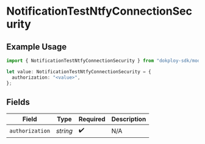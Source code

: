 # NotificationTestNtfyConnectionSecurity

## Example Usage

```typescript
import { NotificationTestNtfyConnectionSecurity } from "dokploy-sdk/models/operations";

let value: NotificationTestNtfyConnectionSecurity = {
  authorization: "<value>",
};
```

## Fields

| Field              | Type               | Required           | Description        |
| ------------------ | ------------------ | ------------------ | ------------------ |
| `authorization`    | *string*           | :heavy_check_mark: | N/A                |